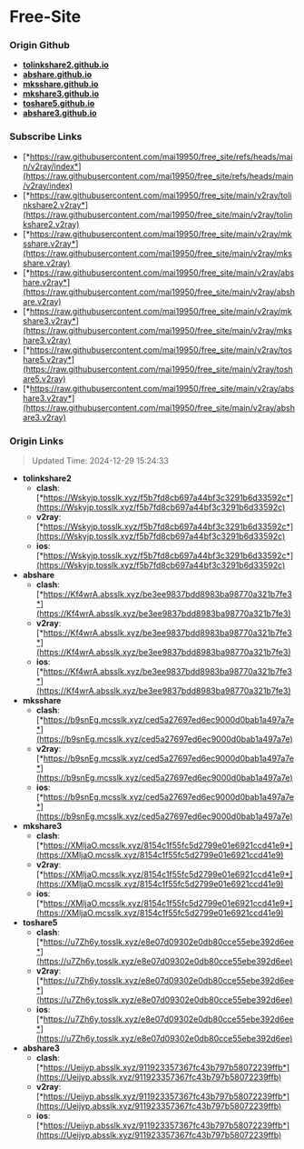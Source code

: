 # Free-Site

### Origin Github

- [**tolinkshare2.github.io**](https://github.com/tolinkshare2/tolinkshare2.github.io)
- [**abshare.github.io**](https://github.com/abshare/abshare.github.io)
- [**mksshare.github.io**](https://github.com/mksshare/mksshare.github.io)
- [**mkshare3.github.io**](https://github.com/mkshare3/mkshare3.github.io)
- [**toshare5.github.io**](https://github.com/toshare5/toshare5.github.io)
- [**abshare3.github.io**](https://github.com/abshare3/abshare3.github.io)

### Subscribe Links

- [*https://raw.githubusercontent.com/mai19950/free_site/refs/heads/main/v2ray/index*](https://raw.githubusercontent.com/mai19950/free_site/refs/heads/main/v2ray/index)
- [*https://raw.githubusercontent.com/mai19950/free_site/main/v2ray/tolinkshare2.v2ray*](https://raw.githubusercontent.com/mai19950/free_site/main/v2ray/tolinkshare2.v2ray)
- [*https://raw.githubusercontent.com/mai19950/free_site/main/v2ray/mksshare.v2ray*](https://raw.githubusercontent.com/mai19950/free_site/main/v2ray/mksshare.v2ray)
- [*https://raw.githubusercontent.com/mai19950/free_site/main/v2ray/abshare.v2ray*](https://raw.githubusercontent.com/mai19950/free_site/main/v2ray/abshare.v2ray)
- [*https://raw.githubusercontent.com/mai19950/free_site/main/v2ray/mkshare3.v2ray*](https://raw.githubusercontent.com/mai19950/free_site/main/v2ray/mkshare3.v2ray)
- [*https://raw.githubusercontent.com/mai19950/free_site/main/v2ray/toshare5.v2ray*](https://raw.githubusercontent.com/mai19950/free_site/main/v2ray/toshare5.v2ray)
- [*https://raw.githubusercontent.com/mai19950/free_site/main/v2ray/abshare3.v2ray*](https://raw.githubusercontent.com/mai19950/free_site/main/v2ray/abshare3.v2ray)

### Origin Links

> Updated Time: 2024-12-29 15:24:33

- **tolinkshare2**
  - **clash**: [*https://Wskyjp.tosslk.xyz/f5b7fd8cb697a44bf3c3291b6d33592c*](https://Wskyjp.tosslk.xyz/f5b7fd8cb697a44bf3c3291b6d33592c)
  - **v2ray**: [*https://Wskyjp.tosslk.xyz/f5b7fd8cb697a44bf3c3291b6d33592c*](https://Wskyjp.tosslk.xyz/f5b7fd8cb697a44bf3c3291b6d33592c)
  - **ios**: [*https://Wskyjp.tosslk.xyz/f5b7fd8cb697a44bf3c3291b6d33592c*](https://Wskyjp.tosslk.xyz/f5b7fd8cb697a44bf3c3291b6d33592c)
- **abshare**
  - **clash**: [*https://Kf4wrA.absslk.xyz/be3ee9837bdd8983ba98770a321b7fe3*](https://Kf4wrA.absslk.xyz/be3ee9837bdd8983ba98770a321b7fe3)
  - **v2ray**: [*https://Kf4wrA.absslk.xyz/be3ee9837bdd8983ba98770a321b7fe3*](https://Kf4wrA.absslk.xyz/be3ee9837bdd8983ba98770a321b7fe3)
  - **ios**: [*https://Kf4wrA.absslk.xyz/be3ee9837bdd8983ba98770a321b7fe3*](https://Kf4wrA.absslk.xyz/be3ee9837bdd8983ba98770a321b7fe3)
- **mksshare**
  - **clash**: [*https://b9snEg.mcsslk.xyz/ced5a27697ed6ec9000d0bab1a497a7e*](https://b9snEg.mcsslk.xyz/ced5a27697ed6ec9000d0bab1a497a7e)
  - **v2ray**: [*https://b9snEg.mcsslk.xyz/ced5a27697ed6ec9000d0bab1a497a7e*](https://b9snEg.mcsslk.xyz/ced5a27697ed6ec9000d0bab1a497a7e)
  - **ios**: [*https://b9snEg.mcsslk.xyz/ced5a27697ed6ec9000d0bab1a497a7e*](https://b9snEg.mcsslk.xyz/ced5a27697ed6ec9000d0bab1a497a7e)
- **mkshare3**
  - **clash**: [*https://XMljaO.mcsslk.xyz/8154c1f55fc5d2799e01e6921ccd41e9*](https://XMljaO.mcsslk.xyz/8154c1f55fc5d2799e01e6921ccd41e9)
  - **v2ray**: [*https://XMljaO.mcsslk.xyz/8154c1f55fc5d2799e01e6921ccd41e9*](https://XMljaO.mcsslk.xyz/8154c1f55fc5d2799e01e6921ccd41e9)
  - **ios**: [*https://XMljaO.mcsslk.xyz/8154c1f55fc5d2799e01e6921ccd41e9*](https://XMljaO.mcsslk.xyz/8154c1f55fc5d2799e01e6921ccd41e9)
- **toshare5**
  - **clash**: [*https://u7Zh6y.tosslk.xyz/e8e07d09302e0db80cce55ebe392d6ee*](https://u7Zh6y.tosslk.xyz/e8e07d09302e0db80cce55ebe392d6ee)
  - **v2ray**: [*https://u7Zh6y.tosslk.xyz/e8e07d09302e0db80cce55ebe392d6ee*](https://u7Zh6y.tosslk.xyz/e8e07d09302e0db80cce55ebe392d6ee)
  - **ios**: [*https://u7Zh6y.tosslk.xyz/e8e07d09302e0db80cce55ebe392d6ee*](https://u7Zh6y.tosslk.xyz/e8e07d09302e0db80cce55ebe392d6ee)
- **abshare3**
  - **clash**: [*https://Ueijyp.absslk.xyz/911923357367fc43b797b58072239ffb*](https://Ueijyp.absslk.xyz/911923357367fc43b797b58072239ffb)
  - **v2ray**: [*https://Ueijyp.absslk.xyz/911923357367fc43b797b58072239ffb*](https://Ueijyp.absslk.xyz/911923357367fc43b797b58072239ffb)
  - **ios**: [*https://Ueijyp.absslk.xyz/911923357367fc43b797b58072239ffb*](https://Ueijyp.absslk.xyz/911923357367fc43b797b58072239ffb)
